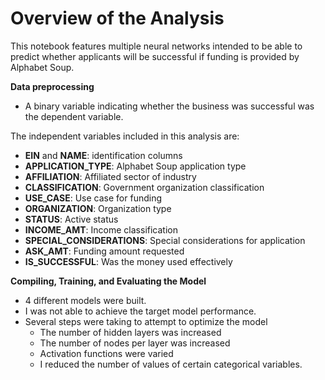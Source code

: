 # Overview of the Analysis

This notebook features multiple neural networks intended to be able to predict whether applicants will be successful if funding is provided by Alphabet Soup. 



**Data preprocessing**
- A binary variable indicating whether the business was successful was the dependent variable. 

The independent variables included in this analysis are:
- **EIN** and **NAME**: identification columns
- **APPLICATION_TYPE**: Alphabet Soup application type
- **AFFILIATION**: Affiliated sector of industry
- **CLASSIFICATION**: Government organization classification
- **USE_CASE**: Use case for funding
- **ORGANIZATION**: Organization type
- **STATUS**: Active status
- **INCOME_AMT**: Income classification
- **SPECIAL_CONSIDERATIONS**: Special considerations for application
- **ASK_AMT**: Funding amount requested
- **IS_SUCCESSFUL**: Was the money used effectively


**Compiling, Training, and Evaluating the Model**

- 4 different models were built. 
- I was not able to achieve the target model performance. 
- Several steps were taking to attempt to optimize the model
    - The number of hidden layers was increased
    - The number of nodes per layer was increased
    - Activation functions were varied
    - I reduced the number of values of certain categorical variables. 